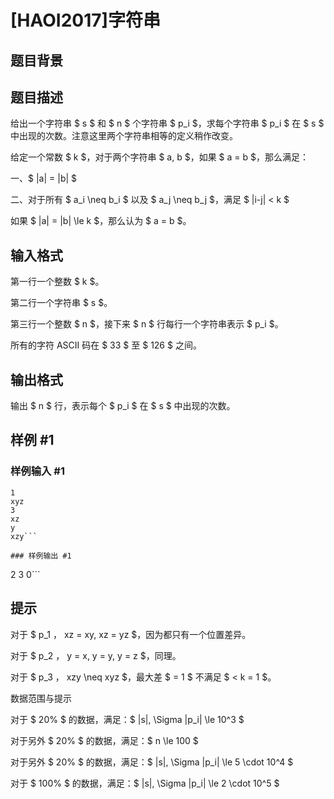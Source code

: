 # [HAOI2017]字符串

## 题目背景



## 题目描述

给出一个字符串 $ s $ 和 $ n $ 个字符串 $ p_i $，求每个字符串 $ p_i $ 在 $ s $ 中出现的次数。注意这里两个字符串相等的定义稍作改变。


给定一个常数 $ k $，对于两个字符串 $ a, b $，如果 $ a = b $，那么满足：


一、$ |a| = |b| $

二、对于所有 $ a_i \neq b_i $ 以及 $ a_j \neq b_j $，满足 $ |i-j| < k $

如果 $ |a| = |b| \le k $，那么认为 $ a = b $。

## 输入格式

第一行一个整数 $ k $。


第二行一个字符串 $ s $。


第三行一个整数 $ n $，接下来 $ n $ 行每行一个字符串表示 $ p_i $。


所有的字符 ASCII 码在 $ 33 $ 至 $ 126 $ 之间。


## 输出格式

输出 $ n $ 行，表示每个 $ p_i $ 在 $ s $ 中出现的次数。


## 样例 #1

### 样例输入 #1
```
1
xyz
3
xz
y
xzy```

### 样例输出 #1

```
2
3
0```

## 提示

对于 $ p_1 $，$ xz = xy, xz = yz $，因为都只有一个位置差异。


对于 $ p_2 $，$ y = x, y = y, y = z $，同理。


对于 $ p_3 $，$ xzy \neq xyz $，最大差 $ = 1 $ 不满足 $ < k = 1 $。


数据范围与提示


对于 $ 20\% $ 的数据，满足：$ |s|, \Sigma |p_i| \le 10^3 $

对于另外 $ 20\% $ 的数据，满足：$ n \le 100 $


对于另外 $ 20\% $ 的数据，满足：$ |s|, \Sigma |p_i| \le 5 \cdot 10^4 $

对于 $ 100\% $ 的数据，满足：$ |s|, \Sigma |p_i| \le 2 \cdot 10^5 $

